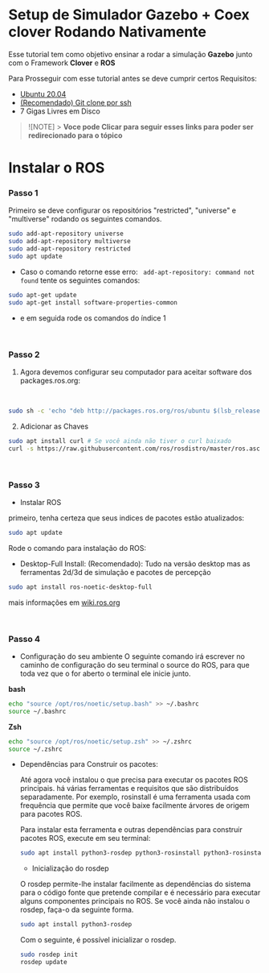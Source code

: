 # Setup de Simulador Gazebo + Coex clover Rodando Nativamente

Esse tutorial tem como objetivo ensinar a rodar a simulação **Gazebo** junto com o Framework **Clover** e **ROS**

Para Prosseguir com esse tutorial antes se deve cumprir certos Requisitos:

- [Ubuntu 20.04](ubuntu.md)
- [(Recomendado) Git clone por ssh](Git_config.md)
- 7 Gigas Livres em Disco

> ![NOTE] > **Voce pode Clicar para seguir esses links para poder ser redirecionado para o tópico**

# Instalar o ROS

### Passo 1

Primeiro se deve configurar os repositórios "restricted", "universe" e "multiverse" rodando os seguintes comandos.

```bash
sudo add-apt-repository universe
sudo add-apt-repository multiverse
sudo add-apt-repository restricted
sudo apt update
```

- Caso o comando retorne esse erro: ` add-apt-repository: command not found` tente os seguintes comandos:

```bash
sudo apt-get update
sudo apt-get install software-properties-common
```

- e em seguida rode os comandos do índice 1

<br>

### Passo 2

1. Agora devemos configurar seu computador para aceitar software dos packages.ros.org:

<br>

```bash
sudo sh -c 'echo "deb http://packages.ros.org/ros/ubuntu $(lsb_release -sc) main" > /etc/apt/sources.list.d/ros-latest.list'
```

2. Adicionar as Chaves

```bash
sudo apt install curl # Se você ainda não tiver o curl baixado
curl -s https://raw.githubusercontent.com/ros/rosdistro/master/ros.asc | sudo apt-key add -
```

<br>

### Passo 3

- Instalar ROS

primeiro, tenha certeza que seus indices de pacotes estão atualizados:

```bash
sudo apt update
```

Rode o comando para instalação do ROS:

- Desktop-Full Install: (Recomendado): Tudo na versão desktop mas as ferramentas 2d/3d de simulação e pacotes de percepção

```bash
sudo apt install ros-noetic-desktop-full
```

mais informações em [wiki.ros.org](https://wiki.ros.org/noetic/Installation/Ubuntu)

<br>

### Passo 4

- Configuração do seu ambiente
  O seguinte comando irá escrever no caminho de configuração do seu terminal o source do ROS, para que toda vez que o for aberto o terminal ele inicie junto.

**bash**

```bash
echo "source /opt/ros/noetic/setup.bash" >> ~/.bashrc
source ~/.bashrc
```

**Zsh**

```zsh
echo "source /opt/ros/noetic/setup.zsh" >> ~/.zshrc
source ~/.zshrc
```

- Dependências para Construir os pacotes:

  Até agora você instalou o que precisa para executar os pacotes ROS principais. há várias ferramentas e requisitos que são distribuídos separadamente. Por exemplo, rosinstall é uma ferramenta usada com frequência que permite que você baixe facilmente árvores de origem para pacotes ROS.

  Para instalar esta ferramenta e outras dependências para construir pacotes ROS, execute em seu terminal:

  ```bash
  sudo apt install python3-rosdep python3-rosinstall python3-rosinstall-generator python3-wstool build-essential
  ```

  - Inicialização do rosdep

  O rosdep permite-lhe instalar facilmente as dependências do sistema para o código fonte que pretende compilar e é necessário para executar alguns componentes principais no ROS. Se você ainda não instalou o rosdep, faça-o da seguinte forma.

  ```bash
  sudo apt install python3-rosdep
  ```

  Com o seguinte, é possível inicializar o rosdep.

  ```bash
  sudo rosdep init
  rosdep update
  ```
